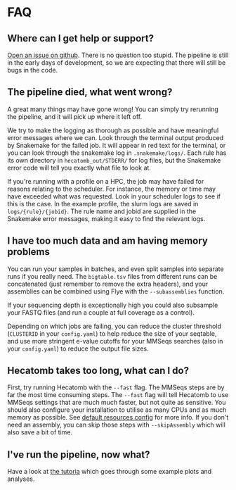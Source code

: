 # FAQ

## Where can I get help or support?

[Open an issue on github](https://github.com/shandley/hecatomb/issues).
There is no question too stupid.
The pipeline is still in the early days of development, so we are expecting that there will still be bugs in the code.

## The pipeline died, what went wrong?

A great many things may have gone wrong!
You can simply try rerunning the pipeline, and it will pick up where it left off. 

We try to make the logging as thorough as possible and have meaningful error messages where we can.
Look through the terminal output produced by Snakemake for the failed job.
It will appear in red text for the terminal, or you can look through the snakemake log in `.snakemake/logs/`.
Each rule has its own directory in `hecatomb_out/STDERR/` for log files, 
but the Snakemake error code will tell you exactly what file to look at.

If you're running with a profile on a HPC, the job may have failed for reasons relating to the scheduler.
For instance, the memory or time may have exceeded what was requested.
Look in your scheduler logs to see if this is the case.
In the example profile, the slurm logs are saved in `logs/{rule}/{jobid}`.
The rule name and jobid are supplied in the Snakemake error messages, making it easy to find the relevant logs.

## I have too much data and am having memory problems

You can run your samples in batches, and even split samples into separate runs if you really need.
The `bigtable.tsv` files from different runs can be concatenated (just remember to remove the extra headers),
and your assemblies can be combined using Flye with the `--subassemblies` function.

If your sequencing depth is exceptionally high you could also subsample your FASTQ files 
(and run a couple at full coverage as a control).

Depending on which jobs are failing, you can reduce the cluster threshold (`CLUSTERID` in your `config.yaml`) to help 
reduce the size of your seqtable, and use more stringent e-value cutoffs for your MMSeqs searches 
(also in your `config.yaml`) to reduce the output file sizes.

## Hecatomb takes too long, what can I do?

First, try running Hecatomb with the `--fast` flag.
The MMSeqs steps are by far the most time consuming steps. 
The `--fast` flag will tell Hecatomb to use MMSeqs settings that are much much faster, but not quite as sensitive.
You should also configure your installation to utilise as many CPUs and as much memory as possible.
See [default resources config](https://hecatomb.readthedocs.io/en/latest/advanced/#default-resources) for more info.
If you don't need an assembly, you can skip those steps with `--skipAssembly` which will also save a bit of time.

## I've run the pipeline, now what?

Have a look at [the tutoria](#) which goes through some example plots and analyses.

